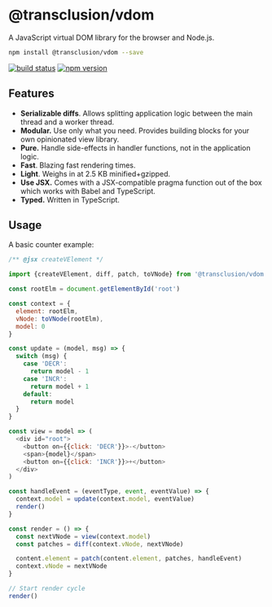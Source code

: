 # @transclusion/vdom

A JavaScript virtual DOM library for the browser and Node.js.

```sh
npm install @transclusion/vdom --save
```

[![build status](https://img.shields.io/travis/transclusion/vdom/master.svg?style=flat-square)](https://travis-ci.org/transclusion/vdom)
[![npm version](https://img.shields.io/npm/v/@transclusion/vdom.svg?style=flat-square)](https://www.npmjs.com/package/@transclusion/vdom)

## Features

* **Serializable diffs**. Allows splitting application logic between the main thread and a worker thread.
* **Modular.** Use only what you need. Provides building blocks for your own opinionated view library.
* **Pure.** Handle side-effects in handler functions, not in the application logic.
* **Fast**. Blazing fast rendering times.
* **Light**. Weighs in at 2.5 KB minified+gzipped.
* **Use JSX.** Comes with a JSX-compatible pragma function out of the box which works with Babel and TypeScript.
* **Typed.** Written in TypeScript.

## Usage

A basic counter example:

```js
/** @jsx createVElement */

import {createVElement, diff, patch, toVNode} from '@transclusion/vdom'

const rootElm = document.getElementById('root')

const context = {
  element: rootElm,
  vNode: toVNode(rootElm),
  model: 0
}

const update = (model, msg) => {
  switch (msg) {
    case 'DECR':
      return model - 1
    case 'INCR':
      return model + 1
    default:
      return model
  }
}

const view = model => (
  <div id="root">
    <button on={{click: 'DECR'}}>-</button>
    <span>{model}</span>
    <button on={{click: 'INCR'}}>+</button>
  </div>
)

const handleEvent = (eventType, event, eventValue) => {
  context.model = update(context.model, eventValue)
  render()
}

const render = () => {
  const nextVNode = view(context.model)
  const patches = diff(context.vNode, nextVNode)

  content.element = patch(content.element, patches, handleEvent)
  context.vNode = nextVNode
}

// Start render cycle
render()
```
